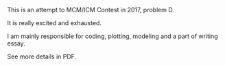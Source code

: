 This is an attempt to MCM/ICM Contest in 2017, problem D.

It is really excited and  exhausted.

I am mainly responsible for coding, plotting, modeling and a part of writing essay.

See more details in PDF.
